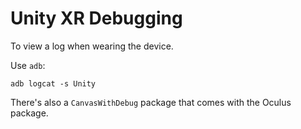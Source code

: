 # Unity XR Debugging

To view a log when wearing the device.

Use `adb`:

    adb logcat -s Unity

There's also a `CanvasWithDebug` package that comes with the Oculus package.
